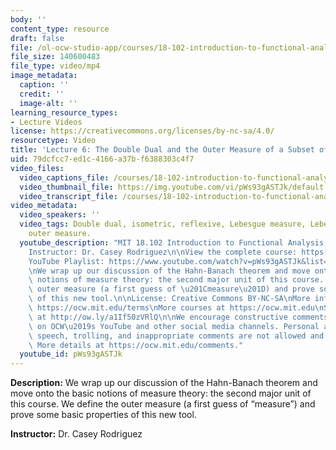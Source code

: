 ```yaml
---
body: ''
content_type: resource
draft: false
file: /ol-ocw-studio-app/courses/18-102-introduction-to-functional-analysis-spring-2021/18102-sp21-lecture-6_360p_16_9.mp4
file_size: 140600483
file_type: video/mp4
image_metadata:
  caption: ''
  credit: ''
  image-alt: ''
learning_resource_types:
- Lecture Videos
license: https://creativecommons.org/licenses/by-nc-sa/4.0/
resourcetype: Video
title: 'Lecture 6: The Double Dual and the Outer Measure of a Subset of Real Numbers'
uid: 79dcfcc7-ed1c-4166-a37b-f6388303c4f7
video_files:
  video_captions_file: /courses/18-102-introduction-to-functional-analysis-spring-2021/1ymYzLDKFT2oTgmRQ253v9BF21H4SYkE0_transcript.webvtt
  video_thumbnail_file: https://img.youtube.com/vi/pWs93gASTJk/default.jpg
  video_transcript_file: /courses/18-102-introduction-to-functional-analysis-spring-2021/1ymYzLDKFT2oTgmRQ253v9BF21H4SYkE0_transcript.pdf
video_metadata:
  video_speakers: ''
  video_tags: Double dual, isometric, reflexive, Lebesgue measure, Lebesgue integration,
    outer measure.
  youtube_description: "MIT 18.102 Introduction to Functional Analysis, Spring 2021\n\
    Instructor: Dr. Casey Rodriguez\n\nView the complete course: https://ocw.mit.edu/courses/18-102-introduction-to-functional-analysis-spring-2021/\n\
    YouTube Playlist: https://www.youtube.com/watch?v=pWs93gASTJk&list=PLUl4u3cNGP63micsJp_--fRAjZXPrQzW_&index=6\n\
    \nWe wrap up our discussion of the Hahn-Banach theorem and move onto the basic\
    \ notions of measure theory: the second major unit of this course. We define the\
    \ outer measure (a first guess of \u201Cmeasure\u201D) and prove some basic properties\
    \ of this new tool.\n\nLicense: Creative Commons BY-NC-SA\nMore information at\
    \ https://ocw.mit.edu/terms\nMore courses at https://ocw.mit.edu\nSupport OCW\
    \ at http://ow.ly/a1If50zVRlQ\n\nWe encourage constructive comments and discussion\
    \ on OCW\u2019s YouTube and other social media channels. Personal attacks, hate\
    \ speech, trolling, and inappropriate comments are not allowed and may be removed.\
    \ More details at https://ocw.mit.edu/comments."
  youtube_id: pWs93gASTJk
---
```

**Description:** We wrap up our discussion of the Hahn-Banach theorem and move onto the basic notions of measure theory: the second major unit of this course. We define the outer measure (a first guess of “measure”) and prove some basic properties of this new tool.

**Instructor:** Dr. Casey Rodriguez